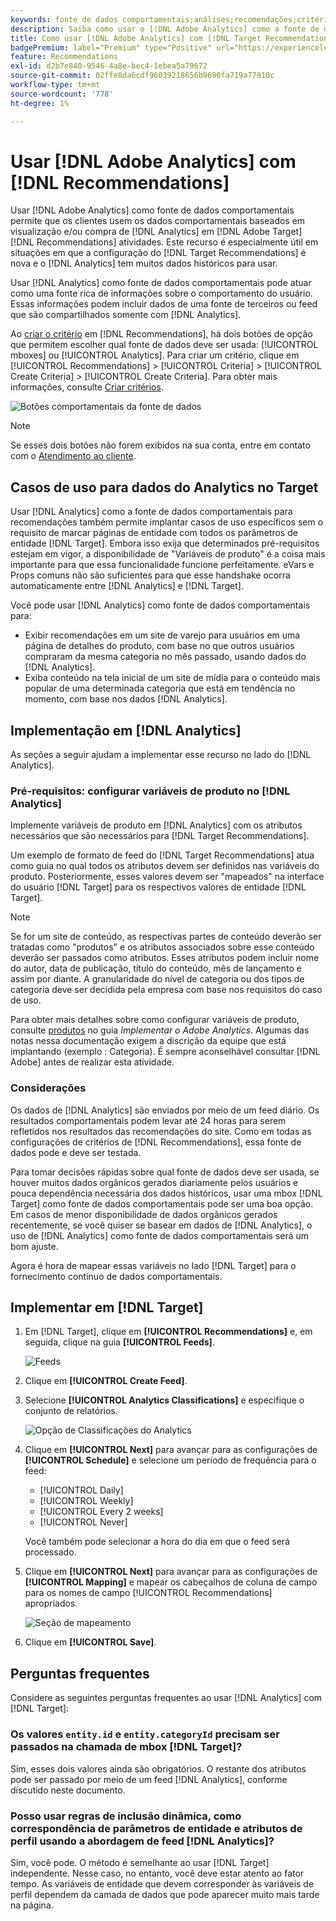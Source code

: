 ```yaml
---
keywords: fonte de dados comportamentais;análises;recomendações;critérios;variáveis do produto
description: Saiba como usar o [!DNL Adobe Analytics] como a fonte de dados comportamentais para usar os dados comportamentais baseados em visualização e/ou compra do [!DNL Analytics] no [!DNL Target Recommendations].
title: Como usar [!DNL Adobe Analytics] com [!DNL Target Recommendations]?
badgePremium: label="Premium" type="Positive" url="https://experienceleague.adobe.com/docs/target/using/introduction/intro.html?lang=en#premium newtab=true" tooltip="Consulte o que está incluído no Target Premium."
feature: Recommendations
exl-id: d2b7e840-9546-4a8e-bec4-1ebea5a79672
source-git-commit: 02ffe8da6cdf96039218656b9690fa719a77910c
workflow-type: tm+mt
source-wordcount: '778'
ht-degree: 1%

---
```


# Usar [!DNL Adobe Analytics] com [!DNL Recommendations]

Usar [!DNL Adobe Analytics] como fonte de dados comportamentais permite que os clientes usem os dados comportamentais baseados em visualização e/ou compra de [!DNL Analytics] em [!DNL Adobe Target] [!DNL Recommendations] atividades. Este recurso é especialmente útil em situações em que a configuração do [!DNL Target Recommendations] é nova e o [!DNL Analytics] tem muitos dados históricos para usar.

Usar [!DNL Analytics] como fonte de dados comportamentais pode atuar como uma fonte rica de informações sobre o comportamento do usuário. Essas informações podem incluir dados de uma fonte de terceiros ou feed que são compartilhados somente com [!DNL Analytics].

Ao [criar o critério](/help/main/c-recommendations/c-algorithms/create-new-algorithm.md) em [!DNL Recommendations], há dois botões de opção que permitem escolher qual fonte de dados deve ser usada: [!UICONTROL mboxes] ou [!UICONTROL Analytics]. Para criar um critério, clique em [!UICONTROL Recommendations] > [!UICONTROL Criteria] > [!UICONTROL Create Criteria] > [!UICONTROL Create Criteria]. Para obter mais informações, consulte [Criar critérios](/help/main/c-recommendations/c-algorithms/create-new-algorithm.md).

![Botões comportamentais da fonte de dados](assets/behavioral-data-source.png)

>[!NOTE]
>
>Se esses dois botões não forem exibidos na sua conta, entre em contato com o [Atendimento ao cliente](/help/main/cmp-resources-and-contact-information.md#reference_ACA3391A00EF467B87930A450050077C).

## Casos de uso para dados do Analytics no Target

Usar [!DNL Analytics] como a fonte de dados comportamentais para recomendações também permite implantar casos de uso específicos sem o requisito de marcar páginas de entidade com todos os parâmetros de entidade [!DNL Target]. Embora isso exija que determinados pré-requisitos estejam em vigor, a disponibilidade de &quot;Variáveis de produto&quot; é a coisa mais importante para que essa funcionalidade funcione perfeitamente. eVars e Props comuns não são suficientes para que esse handshake ocorra automaticamente entre [!DNL Analytics] e [!DNL Target].

Você pode usar [!DNL Analytics] como fonte de dados comportamentais para:

* Exibir recomendações em um site de varejo para usuários em uma página de detalhes do produto, com base no que outros usuários compraram da mesma categoria no mês passado, usando dados do [!DNL Analytics].
* Exiba conteúdo na tela inicial de um site de mídia para o conteúdo mais popular de uma determinada categoria que está em tendência no momento, com base nos dados [!DNL Analytics].

## Implementação em [!DNL Analytics]

As seções a seguir ajudam a implementar esse recurso no lado do [!DNL Analytics].

### Pré-requisitos: configurar variáveis de produto no [!DNL Analytics]

Implemente variáveis de produto em [!DNL Analytics] com os atributos necessários que são necessários para [!DNL Target Recommendations].

Um exemplo de formato de feed do [!DNL Target Recommendations] atua como guia no qual todos os atributos devem ser definidos nas variáveis do produto. Posteriormente, esses valores devem ser &quot;mapeados&quot; na interface do usuário [!DNL Target] para os respectivos valores de entidade [!DNL Target].

>[!NOTE]
>
>Se for um site de conteúdo, as respectivas partes de conteúdo deverão ser tratadas como &quot;produtos&quot; e os atributos associados sobre esse conteúdo deverão ser passados como atributos. Esses atributos podem incluir nome do autor, data de publicação, título do conteúdo, mês de lançamento e assim por diante. A granularidade do nível de categoria ou dos tipos de categoria deve ser decidida pela empresa com base nos requisitos do caso de uso.

Para obter mais detalhes sobre como configurar variáveis de produto, consulte [produtos](https://experienceleague.adobe.com/docs/analytics/implementation/vars/page-vars/products.html) no guia *Implementar o Adobe Analytics*. Algumas das notas nessa documentação exigem a discrição da equipe que está implantando (exemplo : Categoria). É sempre aconselhável consultar [!DNL Adobe] antes de realizar esta atividade.

### Considerações

Os dados de [!DNL Analytics] são enviados por meio de um feed diário. Os resultados comportamentais podem levar até 24 horas para serem refletidos nos resultados das recomendações do site. Como em todas as configurações de critérios de [!DNL Recommendations], essa fonte de dados pode e deve ser testada.

Para tomar decisões rápidas sobre qual fonte de dados deve ser usada, se houver muitos dados orgânicos gerados diariamente pelos usuários e pouca dependência necessária dos dados históricos, usar uma mbox [!DNL Target] como fonte de dados comportamentais pode ser uma boa opção. Em casos de menor disponibilidade de dados orgânicos gerados recentemente, se você quiser se basear em dados de [!DNL Analytics], o uso de [!DNL Analytics] como fonte de dados comportamentais será um bom ajuste.

Agora é hora de mapear essas variáveis no lado [!DNL Target] para o fornecimento contínuo de dados comportamentais.

## Implementar em [!DNL Target]

1. Em [!DNL Target], clique em **[!UICONTROL Recommendations]** e, em seguida, clique na guia **[!UICONTROL Feeds]**.

   ![Feeds](/help/main/c-recommendations/c-algorithms/assets/feeds-tab.png)

1. Clique em **[!UICONTROL Create Feed]**.

1. Selecione **[!UICONTROL Analytics Classifications]** e especifique o conjunto de relatórios.

   ![Opção de Classificações do Analytics](/help/main/c-recommendations/c-algorithms/assets/analytics-classifications.png)

1. Clique em **[!UICONTROL Next]** para avançar para as configurações de **[!UICONTROL Schedule]** e selecione um período de frequência para o feed:

   * [!UICONTROL Daily]
   * [!UICONTROL Weekly]
   * [!UICONTROL Every 2 weeks]
   * [!UICONTROL Never]

   Você também pode selecionar a hora do dia em que o feed será processado.

1. Clique em **[!UICONTROL Next]** para avançar para as configurações de **[!UICONTROL Mapping]** e mapear os cabeçalhos de coluna de campo para os nomes de campo [!UICONTROL Recommendations] apropriados.

   ![Seção de mapeamento](/help/main/c-recommendations/c-algorithms/assets/mapping.png)

1. Clique em **[!UICONTROL Save]**.

## Perguntas frequentes

Considere as seguintes perguntas frequentes ao usar [!DNL Analytics] com [!DNL Target]:

### Os valores `entity.id` e `entity.categoryId` precisam ser passados na chamada de mbox [!DNL Target]?

Sim, esses dois valores ainda são obrigatórios. O restante dos atributos pode ser passado por meio de um feed [!DNL Analytics], conforme discutido neste documento.

### Posso usar regras de inclusão dinâmica, como correspondência de parâmetros de entidade e atributos de perfil usando a abordagem de feed [!DNL Analytics]?

Sim, você pode. O método é semelhante ao usar [!DNL Target] independente. Nesse caso, no entanto, você deve estar atento ao fator tempo. As variáveis de entidade que devem corresponder às variáveis de perfil dependem da camada de dados que pode aparecer muito mais tarde na página.
